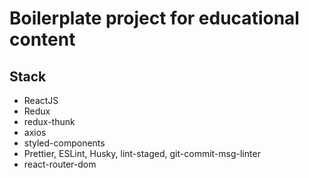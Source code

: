 # Boilerplate project for educational content

## Stack

- ReactJS
- Redux
- redux-thunk
- axios
- styled-components
- Prettier, ESLint, Husky, lint-staged, git-commit-msg-linter
- react-router-dom
